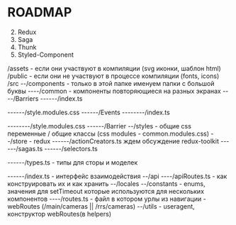# ROADMAP
2. Redux
3. Saga
4. Thunk
5. Styled-Component

/assets - если они участвуют в компиляции (svg иконки, шаблон html)
/public - если они не участвуют в процессе компиляции (fonts, icons)
/src
--/components - только в этой папке именуем папки с большой буквы
----/common - компоненты повторяющиеся на разных экранах
----/Barriers
------/index.ts

------/style.modules.css
------/Events
--------/index.ts

--------/style.modules.css
------/Barrier
--/styles - общие css переменные / общие классы (css modules - common.modules.css)
--/store - redux
------/actionCreators.ts ждем обсуждение redux-toolkit
------/sagas.ts
------/selectors.ts

------/types.ts - типы для сторы и моделек

------/index.ts - интерфейс взаимодействия
--/api
----/apiRoutes.ts - как конструировать их и как хранить
--/locales
--/constants - enums, значения для setTimeout которые используются для нескольких компонентов
----/routes.ts - файл в котором урлы из навигации - webRoutes (/main/cameras || /rrs/cameras)
--/utils - useragent, конструктор webRoutes(в helpers)
